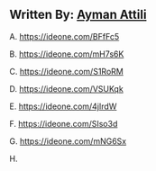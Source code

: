 ## Written By: [Ayman Attili](https://codeforces.com/profile/Ayman_Attili26)

A. https://ideone.com/BFfFc5

B. https://ideone.com/mH7s6K

C. https://ideone.com/S1RoRM

D. https://ideone.com/VSUKqk

E. https://ideone.com/4jIrdW

F. https://ideone.com/SIso3d

G. https://ideone.com/mNG6Sx

H. 
